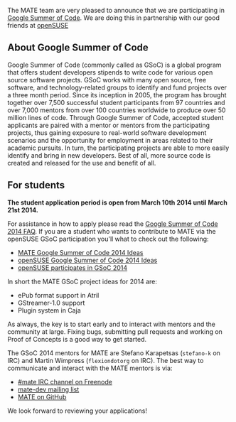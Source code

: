 <!-- 
.. link: 
.. description: MATE Desktop Google Summer of Code (GSoC) 2014 participation with openSUSE
.. tags: GSoC,openSUSE,News
.. date: 2014/03/10 13:14:31
.. title: MATE is participating in GSoC 2014
.. slug: 2014-03-10-mate-desktop-gsoc-2014
.. author: Martin Wimpress
-->

The MATE team are very pleased to announce that we are participatiing in 
[Google Summer of Code](http://www.google-melange.com/). We are doing this 
in partnership with our good friends at [openSUSE](http://www.opensuse.org)

## About Google Summer of Code

Google Summer of Code (commonly called as GSoC) is a global program that 
offers student developers stipends to write code for various open source 
software projects. GSoC works with many open source, free software, and 
technology-related groups to identify and fund projects over a three month 
period. Since its inception in 2005, the program has brought together over 
7,500 successful student participants from 97 countries and over 7,000 
mentors from over 100 countries worldwide to produce over 50 million lines 
of code. Through Google Summer of Code, accepted student applicants are 
paired with a mentor or mentors from the participating projects, thus 
gaining exposure to real-world software development scenarios and the 
opportunity for employment in areas related to their academic pursuits. In 
turn, the participating projects are able to more easily identify and bring 
in new developers. Best of all, more source code is created and released for 
the use and benefit of all.

## For students

**The student application period is open from March 10th 2014 until March 21st 2014.**

For assistance in how to apply please read the [Google Summer of Code 2014 
FAQ](http://www.google-melange.com/gsoc/document/show/gsoc_program/google/gsoc2014/help_page). 
If you are a student who wants to contribute to MATE via the openSUSE GSoC 
participation you'll what to check out the following:

  * [MATE Google Summer of Code 2014 Ideas](http://wiki.mate-desktop.org/gsoc:2014)
  * [openSUSE Google Summer of Code 2014 Ideas](https://en.opensuse.org/openSUSE:GSOC_ideas)
  * [openSUSE participates in GSoC 2014](https://news.opensuse.org/2014/03/04/opensuse-participates-in-gsoc-2014/)

In short the MATE GSoC project ideas for 2014 are:

  * ePub format support in Atril
  * GStreamer-1.0 support
  * Plugin system in Caja

As always, the key is to start early and to interact with mentors and the 
community at large. Fixing bugs, submitting pull requests and working on Proof 
of Concepts is a good way to get started.

The GSoC 2014 mentors for MATE are Stefano Karapetsas (`stefano-k` on IRC) and 
Martin Wimpress (`flexiondotorg` on IRC). The best way to communicate and 
interact with the MATE mentors is via:

  * [#mate IRC channel on Freenode](https://webchat.freenode.net/?channels=#mate)
  * [mate-dev mailing list](http://ml.mate-desktop.org/listinfo/)
  * [MATE on GitHub](https://github.com/mate-desktop)

We look forward to reviewing your applications!

